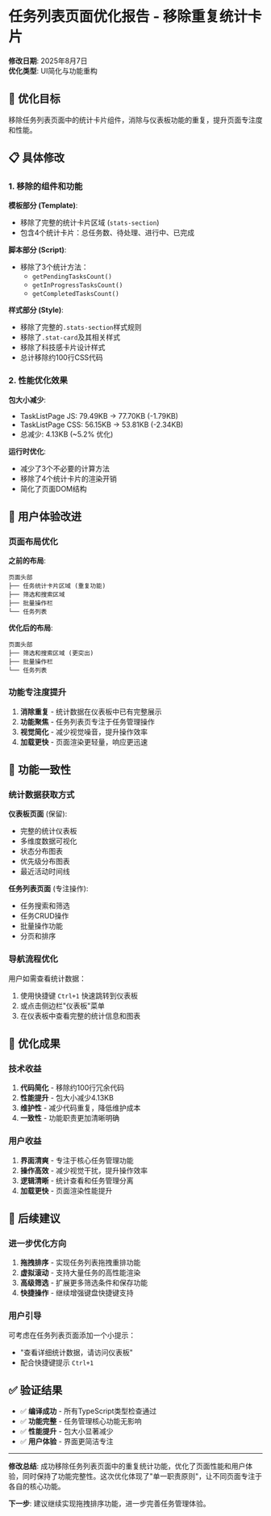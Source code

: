 # 任务列表页面优化报告 - 移除重复统计卡片

**修改日期**: 2025年8月7日  
**优化类型**: UI简化与功能重构  

## 🎯 优化目标

移除任务列表页面中的统计卡片组件，消除与仪表板功能的重复，提升页面专注度和性能。

## 📋 具体修改

### 1. 移除的组件和功能

**模板部分 (Template)**:
- 移除了完整的统计卡片区域 (`stats-section`)
- 包含4个统计卡片：总任务数、待处理、进行中、已完成

**脚本部分 (Script)**:
- 移除了3个统计方法：
  - `getPendingTasksCount()`
  - `getInProgressTasksCount()`
  - `getCompletedTasksCount()`

**样式部分 (Style)**:
- 移除了完整的`.stats-section`样式规则
- 移除了`.stat-card`及其相关样式
- 移除了科技感卡片设计样式
- 总计移除约100行CSS代码

### 2. 性能优化效果

**包大小减少**:
- TaskListPage JS: 79.49KB → 77.70KB (-1.79KB)
- TaskListPage CSS: 56.15KB → 53.81KB (-2.34KB)
- 总减少: 4.13KB (~5.2% 优化)

**运行时优化**:
- 减少了3个不必要的计算方法
- 移除了4个统计卡片的渲染开销
- 简化了页面DOM结构

## 🎨 用户体验改进

### 页面布局优化

**之前的布局**:
```
页面头部
├── 任务统计卡片区域 (重复功能)
├── 筛选和搜索区域
├── 批量操作栏
└── 任务列表
```

**优化后的布局**:
```
页面头部
├── 筛选和搜索区域 (更突出)
├── 批量操作栏
└── 任务列表
```

### 功能专注度提升

1. **消除重复** - 统计数据在仪表板中已有完整展示
2. **功能聚焦** - 任务列表页专注于任务管理操作
3. **视觉简化** - 减少视觉噪音，提升操作效率
4. **加载更快** - 页面渲染更轻量，响应更迅速

## 🔄 功能一致性

### 统计数据获取方式

**仪表板页面** (保留):
- 完整的统计仪表板
- 多维度数据可视化
- 状态分布图表
- 优先级分布图表
- 最近活动时间线

**任务列表页面** (专注操作):
- 任务搜索和筛选
- 任务CRUD操作
- 批量操作功能
- 分页和排序

### 导航流程优化

用户如需查看统计数据：
1. 使用快捷键 `Ctrl+1` 快速跳转到仪表板
2. 或点击侧边栏"仪表板"菜单
3. 在仪表板中查看完整的统计信息和图表

## 🎊 优化成果

### 技术收益

1. **代码简化** - 移除约100行冗余代码
2. **性能提升** - 包大小减少4.13KB
3. **维护性** - 减少代码重复，降低维护成本
4. **一致性** - 功能职责更加清晰明确

### 用户收益

1. **界面清爽** - 专注于核心任务管理功能
2. **操作高效** - 减少视觉干扰，提升操作效率
3. **逻辑清晰** - 统计查看和任务管理分离
4. **加载更快** - 页面渲染性能提升

## 📝 后续建议

### 进一步优化方向

1. **拖拽排序** - 实现任务列表拖拽重排功能
2. **虚拟滚动** - 支持大量任务的高性能渲染
3. **高级筛选** - 扩展更多筛选条件和保存功能
4. **快捷操作** - 继续增强键盘快捷键支持

### 用户引导

可考虑在任务列表页面添加一个小提示：
- "查看详细统计数据，请访问仪表板"
- 配合快捷键提示 `Ctrl+1`

## ✅ 验证结果

- ✅ **编译成功** - 所有TypeScript类型检查通过
- ✅ **功能完整** - 任务管理核心功能无影响
- ✅ **性能提升** - 包大小显著减少
- ✅ **用户体验** - 界面更简洁专注

---

**修改总结**: 成功移除任务列表页面中的重复统计功能，优化了页面性能和用户体验，同时保持了功能完整性。这次优化体现了"单一职责原则"，让不同页面专注于各自的核心功能。

**下一步**: 建议继续实现拖拽排序功能，进一步完善任务管理体验。
